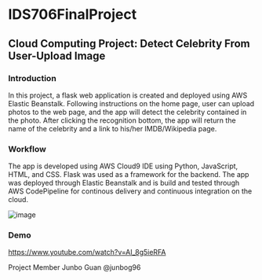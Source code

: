 # IDS706FinalProject

## Cloud Computing Project: Detect Celebrity From User-Upload Image

### Introduction
In this project, a flask web application is created and deployed using AWS Elastic Beanstalk. Following instructions on the home page, user can upload photos to the web page, and the app will detect the celebrity contained in the photo. After clicking the recognition bottom, the app will return the name of the celebrity and a link to his/her IMDB/Wikipedia page.



### Workflow
The app is developed using AWS Cloud9 IDE using Python, JavaScript, HTML, and CSS. Flask was used as a framework for the backend. The app was deployed through Elastic Beanstalk and is build and tested through AWS CodePipeline for continous delivery and continuous integration on the cloud.



![image](https://user-images.githubusercontent.com/51938317/146293199-5af4c3ba-debd-477a-b753-0cd5550cd54d.png)


### Demo
https://www.youtube.com/watch?v=AI_8g5ieRFA

Project Member
Junbo Guan @junbog96
